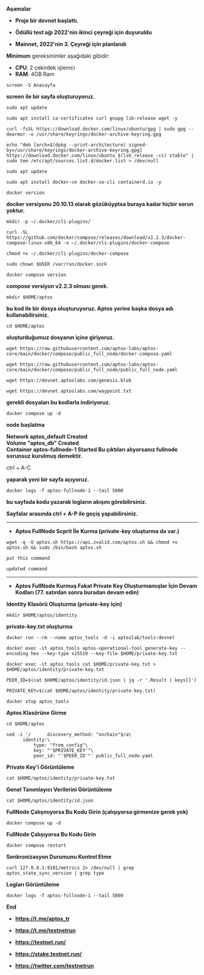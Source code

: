 **Aşamalar**

- **Proje bir devnet başlattı.**

- **Ödüllü test ağı 2022'nin ikinci çeyreği için duyuruldu**

- **Mainnet, 2022'nin 3. Çeyreği için planlandı**


**Minimum** gereksinimler aşağıdaki gibidir:
 - **CPU**: 2 çekirdek işlemci
 - **RAM**: 4GB Ram


```
screen -S Anasayfa
```

**screen ile bir sayfa oluşturuyoruz.**

```sudo apt update```

```sudo apt install ca-certificates curl gnupg lsb-release wget -y```

```curl -fsSL https://download.docker.com/linux/ubuntu/gpg | sudo gpg --dearmor -o /usr/share/keyrings/docker-archive-keyring.gpg```

```echo "deb [arch=$(dpkg --print-architecture) signed-by=/usr/share/keyrings/docker-archive-keyring.gpg] https://download.docker.com/linux/ubuntu $(lsb_release -cs) stable" | sudo tee /etc/apt/sources.list.d/docker.list > /dev/null```

```sudo apt update```

```sudo apt install docker-ce docker-ce-cli containerd.io -y```

```docker version```


**docker versiyonu 20.10.13 olarak gözüküyptsa buraya kadar hiçbir sorun yoktur.**


```mkdir -p ~/.docker/cli-plugins/```

```curl -SL https://github.com/docker/compose/releases/download/v2.2.3/docker-compose-linux-x86_64 -o ~/.docker/cli-plugins/docker-compose```

```chmod +x ~/.docker/cli-plugins/docker-compose```

```sudo chown $USER /var/run/docker.sock```

```docker compose version```

**compose versiyon v2.2.3 olması gerek.**

```mkdir $HOME/aptos``` 

**bu kod ile bir dosya oluşturuyoruz. Aptos yerine başka dosya adı kullanabilirsiniz.**

```cd $HOME/aptos```

**oluşturduğumuz dosyanın içine giriyoruz.**  

```wget https://raw.githubusercontent.com/aptos-labs/aptos-core/main/docker/compose/public_full_node/docker-compose.yaml```

```wget https://raw.githubusercontent.com/aptos-labs/aptos-core/main/docker/compose/public_full_node/public_full_node.yaml```

```wget https://devnet.aptoslabs.com/genesis.blob```

```wget https://devnet.aptoslabs.com/waypoint.txt```

**gerekli dosyaları bu kodlarla indiriyoruz.**

```docker compose up -d``` 

**node başlatma**

**Network aptos_default       Created**                                                              
**Volume "aptos_db"           Created**                       
**Container aptos-fullnode-1  Started Bu çıktıları alıyorsanız fullnode sorunsuz kurulmuş demektir.**

ctrl + A-C

**yaparak yeni bir sayfa açıyoruz.** 

```docker logs -f aptos-fullnode-1 --tail 5000```

**bu sayfada kodu yazarak logların akışını görebilirsiniz.**

**Sayfalar arasında ctrl + A-P ile geçiş yapabilirsiniz.**


---------------------------------------------------------------------------


- **Aptos FullNode Scprit İle Kurma (private-key oluşturma da var.)** 

```wget -q -O aptos.sh https://api.zvalid.com/aptos.sh && chmod +x aptos.sh && sudo /bin/bash aptos.sh```

```put this command```

```updated command```


----------------------------------------------------------------------------



- **Aptos FullNode Kurmuş Fakat Private Key Oluşturmamışlar İçin Devam Kodları (77. satırdan sonra buradan devam edin)** 


**Identity Klasörü Oluşturma (private-key için)**

```mkdir $HOME/aptos/identity```

**private-key.txt oluşturma**

```docker run --rm --name aptos_tools -d -i aptoslab/tools:devnet```

```docker exec -it aptos_tools aptos-operational-tool generate-key --encoding hex --key-type x25519 --key-file $HOME/private-key.txt```

```docker exec -it aptos_tools cat $HOME/private-key.txt > $HOME/aptos/identity/private-key.txt```

```PEER_ID=$(cat $HOME/aptos/identity/id.json | jq -r '.Result | keys[]')```

```PRIVATE_KEY=$(cat $HOME/aptos/identity/private-key.txt)```

```docker stop aptos_tools```

**Aptos Klasörüne Girme**

```cd $HOME/aptos```
```
sed -i '/      discovery_method: "onchain"$/a\
      identity:\
          type: "from_config"\
          key: "'$PRIVATE_KEY'"\
          peer_id: "'$PEER_ID'"' public_full_node.yaml
```
        
**Private Key'i Görüntüleme**
 
```cat $HOME/aptos/identity/private-key.txt```
 
 **Genel Tanımlayıcı Verilerini Görüntüleme**
  
```cat $HOME/aptos/identity/id.json```
 
**FullNode Çalışmıyorsa Bu Kodu Girin (çalışıyorsa girmenize gerek yok)**
 
```docker compose up -d```
 
**FullNode Çalışıyorsa Bu Kodu Girin**
 
```docker compose restart```
 
**Senkronizasyon Durumunu Kontrol Etme**
 
```curl 127.0.0.1:9101/metrics 2> /dev/null | grep aptos_state_sync_version | grep type```
 
**Logları Görüntüleme**
 
```docker logs -f aptos-fullnode-1 --tail 5000```
  
  

**End**

- **https://t.me/aptos_tr**

- **https://t.me/testnetrun**

- **https://testnet.run/**

- **https://stake.testnet.run/**

- **https://twitter.com/testnetrun**




